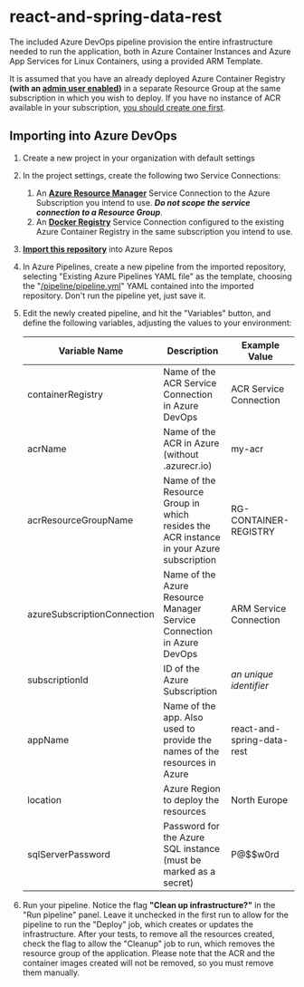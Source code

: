 # react-and-spring-data-rest

The included Azure DevOps pipeline provision the entire infrastructure needed to run the application, both in Azure Container Instances and Azure App Services for Linux Containers, using a provided ARM Template.

It is assumed that you have an already deployed Azure Container Registry **(with an [admin user enabled](https://docs.microsoft.com/en-us/azure/container-registry/container-registry-authentication?tabs=azure-cli#admin-account))** in a separate Resource Group at the same subscription in which you wish to deploy. If you have no instance of ACR available in your subscription, [you should create one first](https://docs.microsoft.com/en-us/azure/container-registry/container-registry-get-started-portal).

## Importing into Azure DevOps

1. Create a new project in your organization with default settings

2. In the project settings, create the following two Service Connections:

   1.  An **[Azure Resource Manager](https://docs.microsoft.com/en-us/azure/devops/pipelines/library/connect-to-azure?view=azure-devops)** Service Connection to the Azure Subscription you intend to use. ***Do not scope the service connection to a Resource Group***. 
   2. An [**Docker Registry**](https://docs.microsoft.com/en-us/azure/devops/pipelines/library/service-endpoints?view=azure-devops&tabs=yaml#docker-hub-or-others) Service Connection configured to the existing Azure Container Registry in the same subscription you intend to use.

3. **[Import this repository](https://docs.microsoft.com/en-us/azure/devops/repos/git/import-git-repository?view=azure-devops)** into Azure Repos

4. In Azure Pipelines, create a new pipeline from the imported repository, selecting "Existing Azure Pipelines YAML file" as the template, choosing the "[/pipeline/pipeline.yml](pipeline/pipeline.yml)" YAML contained into the imported repository. Don't run the pipeline yet, just save it.

5. Edit the newly created pipeline, and hit the "Variables" button, and define the following variables, adjusting the values to your environment:

   | Variable Name               | Description                                                  | Example Value              |
   | --------------------------- | ------------------------------------------------------------ | -------------------------- |
   | containerRegistry           | Name of the ACR Service Connection in Azure DevOps           | ACR Service Connection     |
   | acrName                     | Name of the ACR in Azure (without .azurecr.io)               | my-acr                     |
   | acrResourceGroupName        | Name of the Resource Group in which resides the ACR instance in your Azure subscription | RG-CONTAINER-REGISTRY      |
   | azureSubscriptionConnection | Name of the Azure Resource Manager Service Connection in Azure DevOps | ARM Service Connection     |
   | subscriptionId              | ID of the Azure Subscription                                 | *an unique identifier*     |
   | appName                     | Name of the app. Also used to provide the names of the resources in Azure | react-and-spring-data-rest |
   | location                    | Azure Region to deploy the resources                         | North Europe               |
   | sqlServerPassword           | Password for the Azure SQL instance (must be marked as a secret) | P@$$w0rd                   |

6. Run your pipeline. Notice the flag **"Clean up infrastructure?"** in the "Run pipeline" panel. Leave it unchecked in the first run to allow for the pipeline to run the "Deploy" job, which creates or updates the infrastructure. After your tests, to remove all the resources created, check the flag to allow the "Cleanup" job to run, which removes the resource group of the application.
   Please note that the ACR and the container images created will not be removed, so you must remove them manually.

